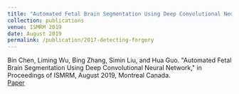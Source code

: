 ```yaml
---
title: "Automated Fetal Brain Segmentation Using Deep Convolutional Neural Network"
collection: publications
venue: ISMRM 2019
date: August 2019
permalink: /publication/2017-detecting-forgery
---
```

Bin Chen, Liming Wu, Bing Zhang, Simin Liu, and Hua Guo. "Automated Fetal Brain Segmentation Using Deep Convolutional Neural Network," in Proceedings of ISMRM, August 2019, Montreal Canada.\
[Paper](http://indexsmart.mirasmart.com/ISMRM2019/PDFfiles/4797.html)

